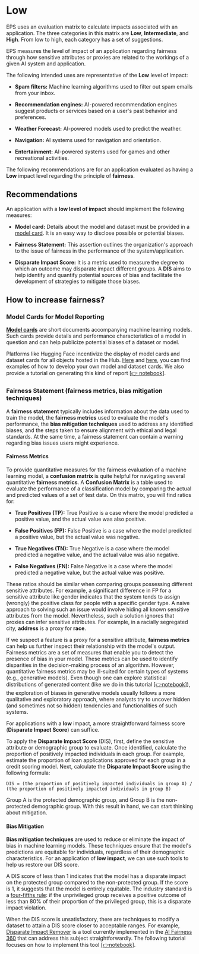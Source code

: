 # Low

EPS uses an evaluation matrix to calculate impacts associated with an application. The three categories in this matrix are **Low**, **Intermediate**, and **High**. From low to high, each category has a set of suggestions.

EPS measures the level of impact of an application regarding fairness through how sensitive attributes or proxies are related to the workings of a given AI system and application.

The following intended uses are representative of the **Low** level of impact:

- **Spam filters:** Machine learning algorithms used to filter out spam emails from your inbox.

- **Recommendation engines:** AI-powered recommendation engines suggest products or services based on a user's past behavior and preferences.

- **Weather Forecast:** AI-powered models used to predict the weather.

- **Navigation:** AI systems used for navigation and orientation.

- **Entertainment:** AI-powered systems used for games and other recreational activities.

The following recommendations are for an application evaluated as having a **Low** impact level regarding the principle of **fairness**.

## Recommendations

An application with a **low level of impact** should implement the following measures:

- **Model card:** Details about the model and dataset must be provided in a [model card](https://arxiv.org/abs/1810.03993). It is an easy way to disclose possible or potential biases.

- **Fairness Statement:** This assertion outlines the organization's approach to the issue of fairness in the performance of the system/application.

- **Disparate Impact Score:** It is a metric used to measure the degree to which an outcome may disparate impact different groups. A **DIS** aims to help identify and quantify potential sources of bias and facilitate the development of strategies to mitigate those biases.

## How to increase fairness?

### Model Cards for Model Reporting

[**Model cards**](https://arxiv.org/abs/1810.03993) are short documents accompanying machine learning models. Such cards provide details and performance characteristics of a model in question and can help publicize potential biases of a dataset or model.

Platforms like Hugging Face incentivize the display of model cards and dataset cards for all objects hosted in the Hub. [Here](https://huggingface.co/docs/hub/model-cards) and [here](https://huggingface.co/docs/hub/datasets-cards), you can find examples of how to develop your own model and dataset cards. We also provide a tutorial on generating this kind of report [[👉 notebook]((https://github.com/Nkluge-correa/teeny-tiny_castle/blob/master/ML%20Accountability/Model%20Cards/model_card_generator.ipynb))].

### Fairness Statement (**fairness metrics**, **bias mitigation techniques**)

A **fairness statement** typically includes information about the data used to train the model, the **fairness metrics** used to evaluate the model's performance, the **bias mitigation techniques** used to address any identified biases, and the steps taken to ensure alignment with ethical and legal standards. At the same time, a fairness statement can contain a warning regarding bias issues users might experience.

#### **Fairness Metrics**

To provide quantitative measures for the fairness evaluation of a machine learning model, a **confusion matrix** is quite helpful for navigating several quantitative **fairness metrics**. A **Confusion Matrix** is a table used to evaluate the performance of a classification model by comparing the actual and predicted values of a set of test data. On this matrix, you will find ratios for:

- **True Positives (TP):** True Positive is a case where the model predicted a positive value, and the actual value was also positive.

- **False Positives (FP):** False Positive is a case where the model predicted a positive value, but the actual value was negative.

- **True Negatives (TN):** True Negative is a case where the model predicted a negative value, and the actual value was also negative.

- **False Negatives (FN):** False Negative is a case where the model predicted a negative value, but the actual value was positive.

These ratios should be similar when comparing groups possessing different sensitive attributes. For example, a significant difference in FP for a sensitive attribute like gender indicates that the system tends to assign (wrongly) the positive class for people with a specific gender type. A naive approach to solving such an issue would involve hiding all known sensitive attributes from the model. Nevertheless, such a solution ignores that proxies can infer sensitive attributes. For example, in a racially segregated city, **address** is a proxy for **race**.

If we suspect a feature is a proxy for a sensitive attribute, **fairness metrics** can help us further inspect their relationship with the model's output. Fairness metrics are a set of measures that enable you to detect the presence of bias in your model. These metrics can be used to identify disparities in the decision-making process of an algorithm. However, quantitative fairness metrics may be ill-suited for certain types of systems (e.g., generative models). Even though one can explore statistical distributions of generated content (like we do in this tutorial [[👉notebook]](https://github.com/Nkluge-correa/teeny-tiny_castle/blob/master/ML%20Fairness/nlp_fairness_distilgpt2.ipynb)), the exploration of biases in generative models usually follows a more qualitative and exploratory approach, where analysts try to uncover hidden (and sometimes not so hidden) tendencies and functionalities of such systems.

For applications with a **low** impact, a more straightforward fairness score (**Disparate Impact Score**) can suffice.

To apply the **Disparate Impact Score** (DIS), first, define the sensitive attribute or demographic group to evaluate. Once identified, calculate the proportion of positively impacted individuals in each group. For example, estimate the proportion of loan applications approved for each group in a credit scoring model. Next, calculate the **Disparate Impact Score** using the following formula:

`DIS = (the proportion of positively impacted individuals in group A) / (the proportion of positively impacted individuals in group B)`

Group A is the protected demographic group, and Group B is the non-protected demographic group. With this result in hand, we can start thinking about mitigation.

#### **Bias Mitigation**

**Bias mitigation techniques** are used to reduce or eliminate the impact of bias in machine learning models. These techniques ensure that the model's predictions are equitable for individuals, regardless of their demographic characteristics. For an application of **low impact**, we can use such tools to help us restore our DIS score.

A DIS score of less than 1 indicates that the model has a disparate impact on the protected group compared to the non-protected group. If the score is 1, it suggests that the model is entirely equitable. The industry standard is a [four-fifths rule](https://dictionary.apa.org/four-fifths-rule): if the unprivileged group receives a positive outcome of less than 80% of their proportion of the privileged group, this is a disparate impact violation.

When the DIS score is unsatisfactory, there are techniques to modify a dataset to attain a DIS score closer to acceptable ranges. For example, [Disparate Impact Remover](https://arxiv.org/abs/1810.01943) is a tool currently implemented in the [AI Fairness 360](https://www.ibm.com/opensource/open/projects/ai-fairness-360/) that can address this subject straightforwardly. The following tutorial focuses on how to implement this tool [[👉notebook]](https://github.com/Nkluge-correa/teeny-tiny_castle/blob/master/ML%20Fairness/disparate_impact_remove_Hogwarts.ipynb).
